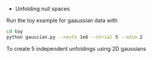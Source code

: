 * Unfolding null spaces

Run the toy example for gaaussian data with

```bash
cd toy
python gaussian.py --nevts 1e6 --ntrial 5 --ndim 2
```

To create 5 independent unfoldings using 2D gaussians